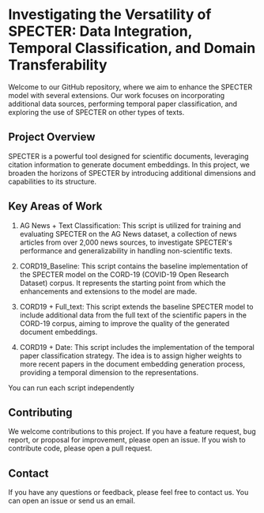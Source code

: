 # Investigating the Versatility of SPECTER: Data Integration, Temporal Classification, and Domain Transferability

Welcome to our GitHub repository, where we aim to enhance the SPECTER model with several extensions. Our work focuses on incorporating additional data sources, performing temporal paper classification, and exploring the use of SPECTER on other types of texts.

## Project Overview

SPECTER is a powerful tool designed for scientific documents, leveraging citation information to generate document embeddings. In this project, we broaden the horizons of SPECTER by introducing additional dimensions and capabilities to its structure.

## Key Areas of Work

1. AG News + Text Classification: This script is utilized for training and evaluating SPECTER on the AG News dataset, a collection of news articles from over 2,000 news sources, to investigate SPECTER's performance and generalizability in handling non-scientific texts.

2. CORD19_Baseline: This script contains the baseline implementation of the SPECTER model on the CORD-19 (COVID-19 Open Research Dataset) corpus. It represents the starting point from which the enhancements and extensions to the model are made.

3. CORD19 + Full_text: This script extends the baseline SPECTER model to include additional data from the full text of the scientific papers in the CORD-19 corpus, aiming to improve the quality of the generated document embeddings.

4. CORD19 + Date: This script includes the implementation of the temporal paper classification strategy. The idea is to assign higher weights to more recent papers in the document embedding generation process, providing a temporal dimension to the representations.

You can run each script independently 

## Contributing

We welcome contributions to this project. If you have a feature request, bug report, or proposal for improvement, please open an issue. If you wish to contribute code, please open a pull request.

## Contact

If you have any questions or feedback, please feel free to contact us. You can open an issue or send us an email.
